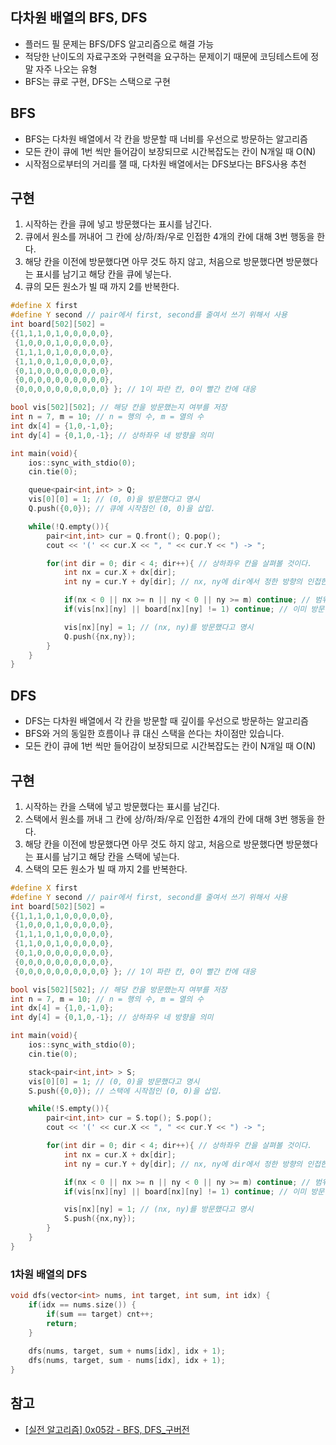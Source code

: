 ## 다차원 배열의 BFS, DFS
-   플러드 필 문제는 BFS/DFS 알고리즘으로 해결 가능
-   적당한 난이도의 자료구조와 구현력을 요구하는 문제이기 때문에 코딩테스트에 정말 자주 나오는 유형
-   BFS는 큐로 구현, DFS는 스택으로 구현

## BFS

-   BFS는 다차원 배열에서 각 칸을 방문할 때 너비를 우선으로 방문하는 알고리즘
-   모든 칸이 큐에 1번 씩만 들어감이 보장되므로 시간복잡도는 칸이 N개일 때 O(N)
-   시작점으로부터의 거리를 잴 때, 다차원 배열에서는 DFS보다는 BFS사용 추천

## 구현

1.  시작하는 칸을 큐에 넣고 방문했다는 표시를 남긴다.
2.  큐에서 원소를 꺼내어 그 칸에 상/하/좌/우로 인접한 4개의 칸에 대해 3번 행동을 한다.
3.  해당 칸을 이전에 방문했다면 아무 것도 하지 않고, 처음으로 방문했다면 방문했다는 표시를 남기고 해당 칸을 큐에 넣는다.
4.  큐의 모든 원소가 빌 때 까지 2를 반복한다.

```cpp
#define X first
#define Y second // pair에서 first, second를 줄여서 쓰기 위해서 사용
int board[502][502] =
{{1,1,1,0,1,0,0,0,0,0},
 {1,0,0,0,1,0,0,0,0,0},
 {1,1,1,0,1,0,0,0,0,0},
 {1,1,0,0,1,0,0,0,0,0},
 {0,1,0,0,0,0,0,0,0,0},
 {0,0,0,0,0,0,0,0,0,0},
 {0,0,0,0,0,0,0,0,0,0} }; // 1이 파란 칸, 0이 빨간 칸에 대응

bool vis[502][502]; // 해당 칸을 방문했는지 여부를 저장
int n = 7, m = 10; // n = 행의 수, m = 열의 수
int dx[4] = {1,0,-1,0};
int dy[4] = {0,1,0,-1}; // 상하좌우 네 방향을 의미

int main(void){
    ios::sync_with_stdio(0);
    cin.tie(0);

    queue<pair<int,int> > Q;
    vis[0][0] = 1; // (0, 0)을 방문했다고 명시
    Q.push({0,0}); // 큐에 시작점인 (0, 0)을 삽입.

    while(!Q.empty()){
        pair<int,int> cur = Q.front(); Q.pop();
        cout << '(' << cur.X << ", " << cur.Y << ") -> ";

        for(int dir = 0; dir < 4; dir++){ // 상하좌우 칸을 살펴볼 것이다.
            int nx = cur.X + dx[dir];
            int ny = cur.Y + dy[dir]; // nx, ny에 dir에서 정한 방향의 인접한 칸의 좌표가 들어감

            if(nx < 0 || nx >= n || ny < 0 || ny >= m) continue; // 범위 밖일 경우 넘어감
            if(vis[nx][ny] || board[nx][ny] != 1) continue; // 이미 방문한 칸이거나 파란 칸이 아닐 경우

            vis[nx][ny] = 1; // (nx, ny)를 방문했다고 명시
            Q.push({nx,ny});
        }
    }
}
```

## DFS

-   DFS는 다차원 배열에서 각 칸을 방문할 때 깊이를 우선으로 방문하는 알고리즘
-   BFS와 거의 동일한 흐름이나 큐 대신 스택을 쓴다는 차이점만 있습니다.
-   모든 칸이 큐에 1번 씩만 들어감이 보장되므로 시간복잡도는 칸이 N개일 때 O(N)

## 구현

1.  시작하는 칸을 스택에 넣고 방문했다는 표시를 남긴다.
2.  스택에서 원소를 꺼내 그 칸에 상/하/좌/우로 인접한 4개의 칸에 대해 3번 행동을 한다.
3.  해당 칸을 이전에 방문했다면 아무 것도 하지 않고, 처음으로 방문했다면 방문했다는 표시를 남기고 해당 칸을 스택에 넣는다.
4.  스택의 모든 원소가 빌 때 까지 2를 반복한다.

```cpp
#define X first
#define Y second // pair에서 first, second를 줄여서 쓰기 위해서 사용
int board[502][502] =
{{1,1,1,0,1,0,0,0,0,0},
 {1,0,0,0,1,0,0,0,0,0},
 {1,1,1,0,1,0,0,0,0,0},
 {1,1,0,0,1,0,0,0,0,0},
 {0,1,0,0,0,0,0,0,0,0},
 {0,0,0,0,0,0,0,0,0,0},
 {0,0,0,0,0,0,0,0,0,0} }; // 1이 파란 칸, 0이 빨간 칸에 대응

bool vis[502][502]; // 해당 칸을 방문했는지 여부를 저장
int n = 7, m = 10; // n = 행의 수, m = 열의 수
int dx[4] = {1,0,-1,0};
int dy[4] = {0,1,0,-1}; // 상하좌우 네 방향을 의미

int main(void){
    ios::sync_with_stdio(0);
    cin.tie(0);

    stack<pair<int,int> > S;
    vis[0][0] = 1; // (0, 0)을 방문했다고 명시
    S.push({0,0}); // 스택에 시작점인 (0, 0)을 삽입.

    while(!S.empty()){
        pair<int,int> cur = S.top(); S.pop();
        cout << '(' << cur.X << ", " << cur.Y << ") -> ";

        for(int dir = 0; dir < 4; dir++){ // 상하좌우 칸을 살펴볼 것이다.
            int nx = cur.X + dx[dir];
            int ny = cur.Y + dy[dir]; // nx, ny에 dir에서 정한 방향의 인접한 칸의 좌표가 들어감

            if(nx < 0 || nx >= n || ny < 0 || ny >= m) continue; // 범위 밖일 경우 넘어감
            if(vis[nx][ny] || board[nx][ny] != 1) continue; // 이미 방문한 칸이거나 파란 칸이 아닐 경우

            vis[nx][ny] = 1; // (nx, ny)를 방문했다고 명시
            S.push({nx,ny});
        }
    }
}
```

### 1차원 배열의 DFS
```cpp
void dfs(vector<int> nums, int target, int sum, int idx) {
    if(idx == nums.size()) {
        if(sum == target) cnt++;
        return;
    }
    
    dfs(nums, target, sum + nums[idx], idx + 1);
    dfs(nums, target, sum - nums[idx], idx + 1);
}
```

## 참고

-   [\[실전 알고리즘\] 0x05강 - BFS, DFS\_구버전](https://blog.encrypted.gg/729?category=773649)